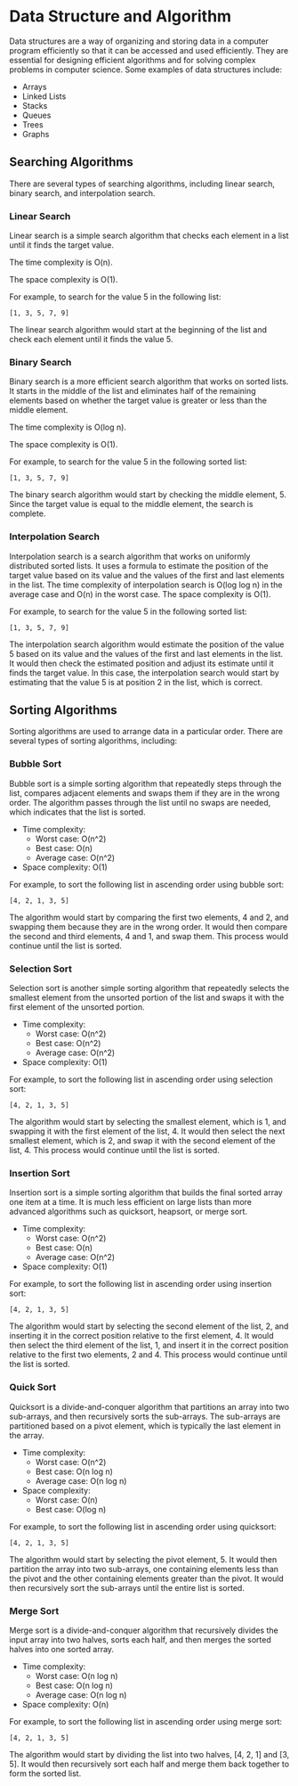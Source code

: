 # Data Structure and Algorithm

Data structures are a way of organizing and storing data in a computer program efficiently so that it can be accessed and used efficiently. They are essential for designing efficient algorithms and for solving complex problems in computer science. Some examples of data structures include:

- Arrays
- Linked Lists
- Stacks
- Queues
- Trees
- Graphs

## Searching Algorithms

There are several types of searching algorithms, including linear search, binary search, and interpolation search.

### Linear Search

Linear search is a simple search algorithm that checks each element in a list until it finds the target value. 

The time complexity is O(n). 

The space complexity is O(1).

For example, to search for the value 5 in the following list:

```
[1, 3, 5, 7, 9]

```

The linear search algorithm would start at the beginning of the list and check each element until it finds the value 5.

### Binary Search

Binary search is a more efficient search algorithm that works on sorted lists. It starts in the middle of the list and eliminates half of the remaining elements based on whether the target value is greater or less than the middle element. 

The time complexity is O(log n).

The space complexity is O(1).

For example, to search for the value 5 in the following sorted list:

```
[1, 3, 5, 7, 9]

```

The binary search algorithm would start by checking the middle element, 5. Since the target value is equal to the middle element, the search is complete.

### Interpolation Search

Interpolation search is a search algorithm that works on uniformly distributed sorted lists. It uses a formula to estimate the position of the target value based on its value and the values of the first and last elements in the list. The time complexity of interpolation search is O(log log n) in the average case and O(n) in the worst case. The space complexity is O(1).

For example, to search for the value 5 in the following sorted list:

```
[1, 3, 5, 7, 9]

```

The interpolation search algorithm would estimate the position of the value 5 based on its value and the values of the first and last elements in the list. It would then check the estimated position and adjust its estimate until it finds the target value. In this case, the interpolation search would start by estimating that the value 5 is at position 2 in the list, which is correct.

## Sorting Algorithms

Sorting algorithms are used to arrange data in a particular order. There are several types of sorting algorithms, including:

### Bubble Sort

Bubble sort is a simple sorting algorithm that repeatedly steps through the list, compares adjacent elements and swaps them if they are in the wrong order. The algorithm passes through the list until no swaps are needed, which indicates that the list is sorted.

- Time complexity:
    - Worst case: O(n^2)
    - Best case: O(n)
    - Average case: O(n^2)
- Space complexity: O(1)

For example, to sort the following list in ascending order using bubble sort:

```
[4, 2, 1, 3, 5]

```

The algorithm would start by comparing the first two elements, 4 and 2, and swapping them because they are in the wrong order. It would then compare the second and third elements, 4 and 1, and swap them. This process would continue until the list is sorted.

### Selection Sort

Selection sort is another simple sorting algorithm that repeatedly selects the smallest element from the unsorted portion of the list and swaps it with the first element of the unsorted portion.

- Time complexity:
    - Worst case: O(n^2)
    - Best case: O(n^2)
    - Average case: O(n^2)
- Space complexity: O(1)

For example, to sort the following list in ascending order using selection sort:

```
[4, 2, 1, 3, 5]

```

The algorithm would start by selecting the smallest element, which is 1, and swapping it with the first element of the list, 4. It would then select the next smallest element, which is 2, and swap it with the second element of the list, 4. This process would continue until the list is sorted.

### Insertion Sort

Insertion sort is a simple sorting algorithm that builds the final sorted array one item at a time. It is much less efficient on large lists than more advanced algorithms such as quicksort, heapsort, or merge sort.

- Time complexity:
    - Worst case: O(n^2)
    - Best case: O(n)
    - Average case: O(n^2)
- Space complexity: O(1)

For example, to sort the following list in ascending order using insertion sort:

```
[4, 2, 1, 3, 5]

```

The algorithm would start by selecting the second element of the list, 2, and inserting it in the correct position relative to the first element, 4. It would then select the third element of the list, 1, and insert it in the correct position relative to the first two elements, 2 and 4. This process would continue until the list is sorted.

### Quick Sort

Quicksort is a divide-and-conquer algorithm that partitions an array into two sub-arrays, and then recursively sorts the sub-arrays. The sub-arrays are partitioned based on a pivot element, which is typically the last element in the array.

- Time complexity:
    - Worst case: O(n^2)
    - Best case: O(n log n)
    - Average case: O(n log n)
- Space complexity:
    - Worst case: O(n)
    - Best case: O(log n)

For example, to sort the following list in ascending order using quicksort:

```
[4, 2, 1, 3, 5]

```

The algorithm would start by selecting the pivot element, 5. It would then partition the array into two sub-arrays, one containing elements less than the pivot and the other containing elements greater than the pivot. It would then recursively sort the sub-arrays until the entire list is sorted.

### Merge Sort

Merge sort is a divide-and-conquer algorithm that recursively divides the input array into two halves, sorts each half, and then merges the sorted halves into one sorted array.

- Time complexity:
    - Worst case: O(n log n)
    - Best case: O(n log n)
    - Average case: O(n log n)
- Space complexity: O(n)

For example, to sort the following list in ascending order using merge sort:

```
[4, 2, 1, 3, 5]

```

The algorithm would start by dividing the list into two halves, [4, 2, 1] and [3, 5]. It would then recursively sort each half and merge them back together to form the sorted list.
